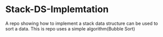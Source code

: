 # Stack-DS-Implemtation
A repo showing how to implement a stack data structure can be used to sort a data. This is repo uses a simple algorithm(Bubble Sort)
